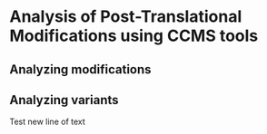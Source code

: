 # Analysis of Post-Translational Modifications using CCMS tools

## Analyzing modifications

## Analyzing variants

Test new line of text
